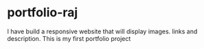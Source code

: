 # portfolio-raj
I have build a responsive website that will display images. links and description. This is my first portfolio project
